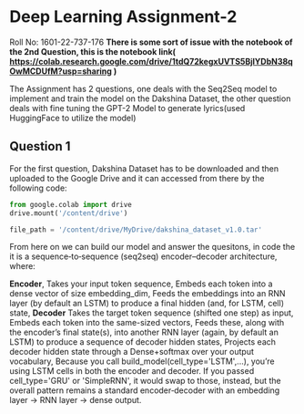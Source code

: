 # Deep Learning Assignment-2 
Roll No: 1601-22-737-176
**There is some sort of issue with the notebook of the 2nd Question, this is the notebook link( https://colab.research.google.com/drive/1tdQ72kegxUVTS5BjlYDbN38qOwMCDUfM?usp=sharing )**

The Assignment has 2 questions, one deals with the Seq2Seq model to implement and train the model on the Dakshina Dataset, the other question deals with fine tuning the GPT-2 Model to generate lyrics(used HuggingFace to utilize the model)

## Question 1
For the first question, Dakshina Dataset has to be downloaded and then uploaded to the Google Drive and it can accessed from there by the following code:

```python 
from google.colab import drive
drive.mount('/content/drive')

file_path = '/content/drive/MyDrive/dakshina_dataset_v1.0.tar' 
```
From here on we can build our model and answer the quesitons, in code the it is a sequence‑to‑sequence (seq2seq) encoder–decoder architecture, where:

**Encoder**,
Takes your input token sequence,
Embeds each token into a dense vector of size embedding_dim,
Feeds the embeddings into an RNN layer (by default an LSTM) to produce a final hidden (and, for LSTM, cell) state,
**Decoder**
Takes the target token sequence (shifted one step) as input,
Embeds each token into the same-sized vectors,
Feeds these, along with the encoder’s final state(s), into another RNN layer (again, by default an LSTM) to produce a sequence of decoder hidden states,
Projects each decoder hidden state through a Dense+softmax over your output vocabulary,
Because you call build_model(cell_type='LSTM',…), you’re using LSTM cells in both the encoder and decoder. If you passed cell_type='GRU' or 'SimpleRNN', it would swap to those, instead, but the overall pattern remains a standard encoder‑decoder with an embedding layer → RNN layer → dense output.



